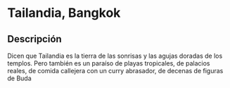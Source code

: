 # Tailandia, Bangkok
## Descripción
Dicen que Tailandia es la tierra de las sonrisas y las agujas doradas de los templos. Pero también es un paraíso de playas tropicales, de palacios reales, de comida callejera con un curry abrasador, de decenas de figuras de Buda 

